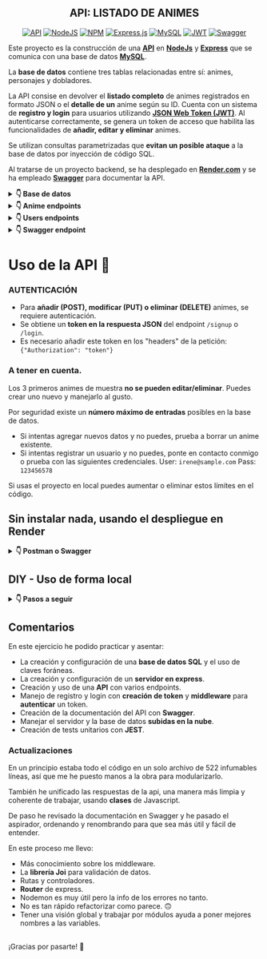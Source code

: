 <div align="center">

## API: LISTADO DE ANIMES

[![API](https://img.shields.io/badge/API-orange?style=for-the-badge)](https://es.wikipedia.org/wiki/API)
[![NodeJS](https://img.shields.io/badge/node.js-6DA55F?style=for-the-badge&logo=node.js&logoColor=white)](https://nodejs.org/)
[![NPM](https://img.shields.io/badge/NPM-%23CB3837.svg?style=for-the-badge&logo=npm&logoColor=white)](https://www.npmjs.com/)
[![Express.js](https://img.shields.io/badge/express-%23404d59.svg?style=for-the-badge&logo=express&logoColor=%2361DAFB)](https://expressjs.com/es/)
[![MySQL](https://img.shields.io/badge/mysql-4479A1.svg?style=for-the-badge&logo=mysql&logoColor=white)](https://www.mysql.com/)
[![JWT](https://img.shields.io/badge/JWT-black?style=for-the-badge&logo=JSON%20web%20tokens)](https://jwt.io/)
[![Swagger](https://img.shields.io/badge/-Swagger-%23Clojure?style=for-the-badge&logo=swagger&logoColor=white)](https://swagger.io/)

</div>

Este proyecto es la construcción de una [**API**](https://es.wikipedia.org/wiki/API) en [**NodeJs**](https://nodejs.org/) y [**Express**](https://expressjs.com/es/) que se comunica con una base de datos [**MySQL**](https://www.mysql.com/).

La **base de datos** contiene tres tablas relacionadas entre sí: animes, personajes y dobladores.

La API consise en devolver el **listado completo** de animes registrados en formato JSON o el **detalle de un** anime según su ID. Cuenta con un sistema de **registro y login** para usuarios utilizando [**JSON Web Token (JWT)**](https://jwt.io/). Al autenticarse correctamente, se genera un token de acceso que habilita las funcionalidades de **añadir, editar y eliminar** animes.

Se utilizan consultas parametrizadas que **evitan un posible ataque** a la base de datos por inyección de código SQL.

Al tratarse de un proyecto backend, se ha desplegado en [**Render.com**](https://render.com/) y se ha empleado [**Swagger**](https://swagger.io/) para documentar la API.

<details>
<summary><strong>👇 Base de datos</strong></summary>


## Tablas:
- Animes.
- Seiyuus (actores de voz japoneses).
- Personajes relacionadas con **foreign keys** a las tablas de anime y seiyuus.
- Usuarios registrados.
##

</details>

<details>
<summary><strong>👇 Anime endpoints</strong></summary>

##
- `/animes` **(GET)**: Obtener el listado completo de animes.
- `/animes/:id` **(GET)**: Obtener info detallada de un anime por su ID.
  - Ejemplo: url/animes/2
- `/animes` **(POST)**: Añadir un nuevo anime.
  - ```json
    Ejemplo:
    {
    "title": "Kimetsu no yaiba",
    "year": "2018",
    "chapters": "105"
    }
    ```
- `/animes/:id` **(PUT)**: Editar información de un anime existente.
  - Ejemplo: url/animes/15
  - ```json
    {
    "title": "Kaze no Stigma",
    "year": "2023",
    "chapters": "10"
    }
    ```
- `/animes/:id` **(DELETE)**: Eliminar un anime del listado.
  - Ejemplo: url/animes/19

##

</details>

<details>
<summary><strong>👇 Users endpoints</strong></summary>

### Registro y Login - Autenticación de Usuarios con JWT:

- `/signup` **(POST)**: Registro de nuevos usuarios.
  - ```json
    {
    "username": "User",
    "email": "user@sample.com",
    "password": "12345678"
    }
    ```
- `/login` **(POST)**: Inicio de sesión para obtener un token de acceso.
  - ```json
    {
    "email": "user@sample.com",
    "password": "12345678"
    }
    ```
##
</details>

<details>
<summary><strong>👇 Swagger endpoint</strong></summary>

#### Swagger
- `/api-docs/` Acceso a la interfaz de Swagger que permite interactuar con la API y utilizar sus funcionalidades sin necesidad de configuraciones adicionales.
</details>

##

# Uso de la API 📡

###  **AUTENTICACIÓN**
-  Para **añadir (POST), modificar (PUT) o eliminar (DELETE)** animes, se requiere autenticación. 
- Se obtiene un **token en la respuesta JSON** del endpoint `/signup` o `/login`. 
- Es necesario añadir este token en los "headers" de la petición: `{"Authorization": "token"}`

###  **A tener en cuenta**.

Los 3 primeros animes de muestra **no se pueden editar/eliminar**. Puedes crear uno nuevo y manejarlo al gusto.

Por seguridad existe un **número máximo de entradas** posibles en la base de datos. 
  - Si intentas agregar nuevos datos y no puedes, prueba a borrar un anime existente.
  - Si intentas registrar un usuario y no puedes, ponte en contacto conmigo o prueba con las siguientes credenciales. User: `irene@sample.com` Pass: `123456578`

Si usas el proyecto en local puedes aumentar o eliminar estos límites en el código.

## Sin instalar nada, usando el despliegue en Render
<details>
<summary><strong>👇 Postman o Swagger</strong></summary>

### Postman
Realiza peticiones con una herramienta tipo [Postman](https://www.postman.com/) a `https://anime-seiyuus.onrender.com/` seguido del endpoint correspondiente.

### Swagger
Accede a la documentación en [`https://anime-seiyuus.onrender.com/api-docs/`](https://anime-seiyuus.onrender.com/api-docs/) para utilizar la interfaz interactiva y realizar peticiones directamente desde allí.

> NOTA: Si obtienes un error de CORS selecciona el esquema adecuado: "HTTPS" o "HTTP".

</details>


## DIY - Uso de forma local

<details>
<summary><strong>👇 Pasos a seguir</strong></summary>

> **NOTA:** Necesitas tener instalado [Node JS](https://nodejs.org/)

   1. Clonar el repositorio.
   2. Instalar los módulos de NodeJS: `npm i`
   3. Crear una base de datos MySQL: `db/anime_seiyuus_db_querys.sql`
   4. Duplicar el archivo `.env_sample` y renombrar como `.env`.
   5. Rellenar `.env`:
      - Con los datos del servidor (local y/o remoto):
         - Se puede tener uno o ambos servidores configurados pero solo se puede usar uno.
       - `JWT_SECRET_KEY`: Clave personal segura para cifrar/descifrar las contraseñas de los usuarios.
       - Dejar como comentario los datos que no se vayan a usar según interese para evitar conflictos.
   6. Cambia en `swagger.json` el host:
      - De: `"anime-seiyuus.onrender.com"` 
      - A: `"localhost:3113"`
   7. Arranca el proyecto con: `npm run dev`

   - Uso de la API:
     - **Swagger**: [`http://localhost:3113/api-docs/`](http://localhost:3113/api-docs/)
       - `Si obtienes un error de CORS selecciona el esquema adecuado: "HTTPS" o "HTTP".`
     - [**Postman**](https://www.postman.com/) a la ruta `http://localhost:3113/` seguido del endpoint correspondiente.

</details>

## Comentarios

En este ejercicio he podido practicar y asentar:
- La creación y configuración de una **base de datos SQL** y el uso de claves foráneas.
- La creación y configuración de un **servidor en express**.
- Creación y uso de una **API** con varios endpoints.
- Manejo de registro y login con **creación de token** y **middleware** para **autenticar** un token.
- Creación de la documentación del API con **Swagger**.
- Manejar el servidor y la base de datos **subidas en la nube**.
- Creación de tests unitarios con **JEST**.

### Actualizaciones

En un principio estaba todo el código en un solo archivo de 522 infumables líneas, así que me he puesto manos a la obra para modularizarlo. 

También he unificado las respuestas de la api, una manera más limpia y coherente de trabajar, usando **clases** de Javascript.

De paso he revisado la documentación en Swagger y he pasado el aspirador, ordenando y renombrando para que sea más útil y fácil de entender.

En este proceso me llevo:
  - Más conocimiento sobre los middleware.
  - La **librería Joi** para validación de datos.
  - Rutas y controladores.
  - **Router** de express.
  - Nodemon es muy útil pero la info de los errores no tanto.
  - No es tan rápido refactorizar como parece. 🙃
  - Tener una visión global y trabajar por módulos ayuda a poner mejores nombres a las variables.


##

¡Gracias por pasarte! 🖖

